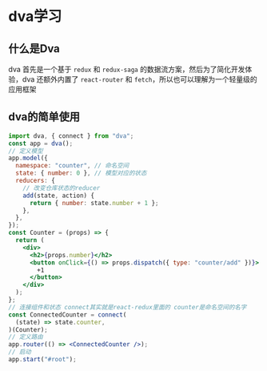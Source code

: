 # dva学习

## 什么是Dva

dva 首先是一个基于 `redux` 和 `redux-saga` 的数据流方案，然后为了简化开发体验，dva 还额外内置了 `react-router` 和 `fetch`，所以也可以理解为一个轻量级的应用框架

## dva的简单使用

```jsx
import dva, { connect } from "dva";
const app = dva();
// 定义模型
app.model({
  namespace: "counter", // 命名空间
  state: { number: 0 }, // 模型对应的状态
  reducers: {
    // 改变仓库状态的reducer
    add(state, action) {
      return { number: state.number + 1 };
    },
  },
});
const Counter = (props) => {
  return (
    <div>
      <h2>{props.number}</h2>
      <button onClick={() => props.dispatch({ type: "counter/add" })}>
        +1
      </button>
    </div>
  );
};
// 连接组件和状态 connect其实就是react-redux里面的 counter是命名空间的名字
const ConnectedCounter = connect(
  (state) => state.counter,
)(Counter);
// 定义路由
app.router(() => <ConnectedCounter />);
// 启动
app.start("#root");
```

